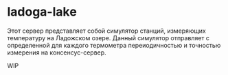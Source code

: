 # ladoga-lake

Этот сервер представляет собой симулятор станций, измеряющих температуру на Ладожском озере. 
Данный симулятор отправляет с определенной для каждого термометра переиодичностью и точностью измерения на консенсус-сервер.

WIP
